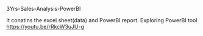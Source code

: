 3Yrs-Sales-Analysis-PowerBI

It conatins the excel sheet(data) and PowerBI report. Exploring PowerBI tool https://youtu.be/rRkcW3uJU-g
